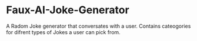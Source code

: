 # Faux-AI-Joke-Generator
A Radom Joke generator that conversates with a user. Contains cateogories for difrent types of Jokes a user can pick from.

